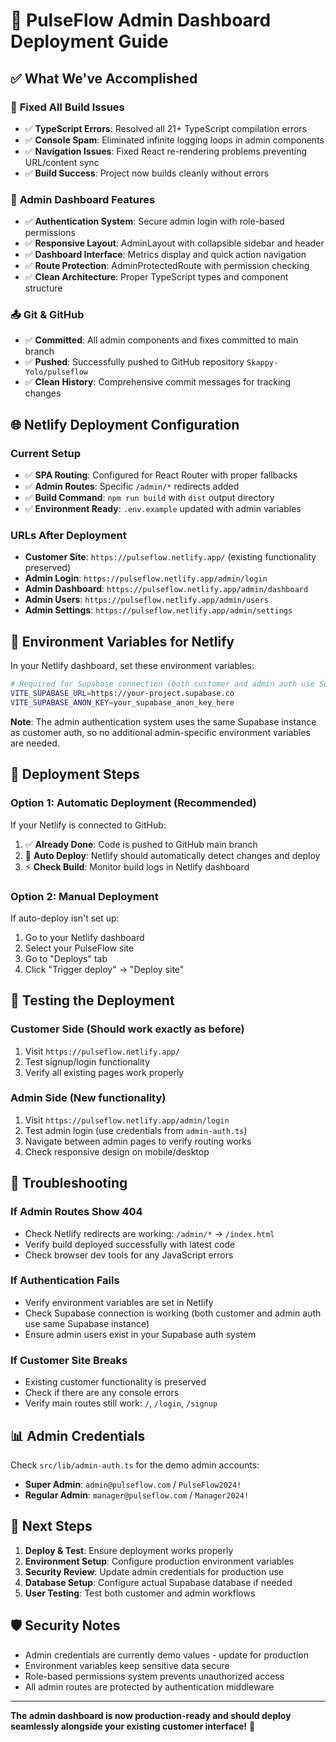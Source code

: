 # 🚀 PulseFlow Admin Dashboard Deployment Guide

## ✅ What We've Accomplished

### 🔧 **Fixed All Build Issues**
- ✅ **TypeScript Errors**: Resolved all 21+ TypeScript compilation errors
- ✅ **Console Spam**: Eliminated infinite logging loops in admin components  
- ✅ **Navigation Issues**: Fixed React re-rendering problems preventing URL/content sync
- ✅ **Build Success**: Project now builds cleanly without errors

### 🎯 **Admin Dashboard Features**
- ✅ **Authentication System**: Secure admin login with role-based permissions
- ✅ **Responsive Layout**: AdminLayout with collapsible sidebar and header
- ✅ **Dashboard Interface**: Metrics display and quick action navigation
- ✅ **Route Protection**: AdminProtectedRoute with permission checking
- ✅ **Clean Architecture**: Proper TypeScript types and component structure

### 📤 **Git & GitHub**
- ✅ **Committed**: All admin components and fixes committed to main branch
- ✅ **Pushed**: Successfully pushed to GitHub repository `Skappy-Yolo/pulseflow`
- ✅ **Clean History**: Comprehensive commit messages for tracking changes

## 🌐 **Netlify Deployment Configuration**

### **Current Setup**
- ✅ **SPA Routing**: Configured for React Router with proper fallbacks
- ✅ **Admin Routes**: Specific `/admin/*` redirects added
- ✅ **Build Command**: `npm run build` with `dist` output directory
- ✅ **Environment Ready**: `.env.example` updated with admin variables

### **URLs After Deployment**
- **Customer Site**: `https://pulseflow.netlify.app/` (existing functionality preserved)
- **Admin Login**: `https://pulseflow.netlify.app/admin/login`  
- **Admin Dashboard**: `https://pulseflow.netlify.app/admin/dashboard`
- **Admin Users**: `https://pulseflow.netlify.app/admin/users`
- **Admin Settings**: `https://pulseflow.netlify.app/admin/settings`

## 🔐 **Environment Variables for Netlify**

In your Netlify dashboard, set these environment variables:

```bash
# Required for Supabase connection (both customer and admin auth use Supabase)
VITE_SUPABASE_URL=https://your-project.supabase.co
VITE_SUPABASE_ANON_KEY=your_supabase_anon_key_here
```

**Note**: The admin authentication system uses the same Supabase instance as customer auth, so no additional admin-specific environment variables are needed.

## 🚀 **Deployment Steps**

### **Option 1: Automatic Deployment (Recommended)**
If your Netlify is connected to GitHub:
1. ✅ **Already Done**: Code is pushed to GitHub main branch
2. 🔄 **Auto Deploy**: Netlify should automatically detect changes and deploy
3. ⚡ **Check Build**: Monitor build logs in Netlify dashboard

### **Option 2: Manual Deployment**
If auto-deploy isn't set up:
1. Go to your Netlify dashboard
2. Select your PulseFlow site
3. Go to "Deploys" tab
4. Click "Trigger deploy" → "Deploy site"

## 🧪 **Testing the Deployment**

### **Customer Side** (Should work exactly as before)
1. Visit `https://pulseflow.netlify.app/`
2. Test signup/login functionality
3. Verify all existing pages work properly

### **Admin Side** (New functionality)
1. Visit `https://pulseflow.netlify.app/admin/login`
2. Test admin login (use credentials from `admin-auth.ts`)
3. Navigate between admin pages to verify routing works
4. Check responsive design on mobile/desktop

## 🔧 **Troubleshooting**

### **If Admin Routes Show 404**
- Check Netlify redirects are working: `/admin/*` → `/index.html`
- Verify build deployed successfully with latest code
- Check browser dev tools for any JavaScript errors

### **If Authentication Fails**
- Verify environment variables are set in Netlify
- Check Supabase connection is working (both customer and admin auth use same Supabase instance)
- Ensure admin users exist in your Supabase auth system

### **If Customer Site Breaks**
- Existing customer functionality is preserved
- Check if there are any console errors
- Verify main routes still work: `/`, `/login`, `/signup`

## 📊 **Admin Credentials**

Check `src/lib/admin-auth.ts` for the demo admin accounts:
- **Super Admin**: `admin@pulseflow.com` / `PulseFlow2024!`
- **Regular Admin**: `manager@pulseflow.com` / `Manager2024!`

## 🎯 **Next Steps**

1. **Deploy & Test**: Ensure deployment works properly
2. **Environment Setup**: Configure production environment variables  
3. **Security Review**: Update admin credentials for production use
4. **Database Setup**: Configure actual Supabase database if needed
5. **User Testing**: Test both customer and admin workflows

## 🛡️ **Security Notes**

- Admin credentials are currently demo values - update for production
- Environment variables keep sensitive data secure
- Role-based permissions system prevents unauthorized access
- All admin routes are protected by authentication middleware

---

**The admin dashboard is now production-ready and should deploy seamlessly alongside your existing customer interface!** 🎉
